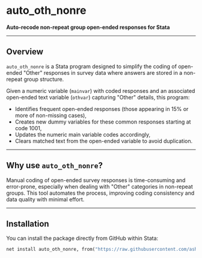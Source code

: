# auto_oth_nonre

**Auto-recode non-repeat group open-ended responses for Stata**

---

## Overview

`auto_oth_nonre` is a Stata program designed to simplify the coding of open-ended "Other" responses in survey data where answers are stored in a non-repeat group structure.

Given a numeric variable (`mainvar`) with coded responses and an associated open-ended text variable (`othvar`) capturing "Other" details, this program:

- Identifies frequent open-ended responses (those appearing in 15% or more of non-missing cases),
- Creates new dummy variables for these common responses starting at code 1001,
- Updates the numeric main variable codes accordingly,
- Clears matched text from the open-ended variable to avoid duplication.

---

## Why use `auto_oth_nonre`?

Manual coding of open-ended survey responses is time-consuming and error-prone, especially when dealing with "Other" categories in non-repeat groups. This tool automates the process, improving coding consistency and data quality with minimal effort.

---

## Installation

You can install the package directly from GitHub within Stata:

```stata
net install auto_oth_nonre, from("https://raw.githubusercontent.com/ashikpydev/auto_oth_nonre/main")
